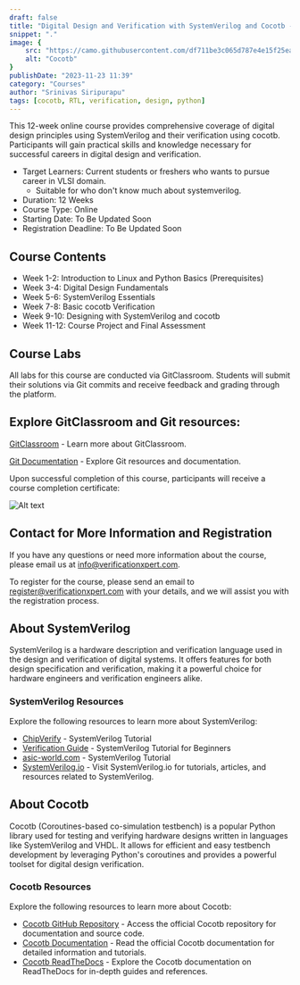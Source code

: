 ```yaml
---
draft: false
title: "Digital Design and Verification with SystemVerilog and Cocotb - 2024 - Student Version"
snippet: "."
image: {
    src: "https://camo.githubusercontent.com/df711be3c065d787e4e15f25ea6d04b8405bb37cd2a26e77131547d2f567ec98/68747470733a2f2f61736369696e656d612e6f72672f612f3331373232302e737667",
    alt: "Cocotb"
}
publishDate: "2023-11-23 11:39"
category: "Courses"
author: "Srinivas Siripurapu"
tags: [cocotb, RTL, verification, design, python]
---
```


This 12-week online course provides comprehensive coverage of digital design principles using SystemVerilog and their verification using cocotb. Participants will gain practical skills and knowledge necessary for successful careers in digital design and verification.

* Target Learners: Current students or freshers who wants to pursue career in VLSI domain.
    * Suitable for who don't know much about systemverilog.
* Duration: 12 Weeks
* Course Type: Online
* Starting Date: To Be Updated Soon
* Registration Deadline: To Be Updated Soon


## Course Contents
- Week 1-2: Introduction to Linux and Python Basics (Prerequisites)
- Week 3-4: Digital Design Fundamentals
- Week 5-6: SystemVerilog Essentials
- Week 7-8: Basic cocotb Verification
- Week 9-10: Designing with SystemVerilog and cocotb
- Week 11-12: Course Project and Final Assessment

## Course Labs
All labs for this course are conducted via GitClassroom. Students will submit their solutions via Git commits and receive feedback and grading through the platform.

## Explore GitClassroom and Git resources:

[GitClassroom](https://gitclassroom.com/) - Learn more about GitClassroom.

[Git Documentation](https://git-scm.com/doc) - Explore Git resources and documentation.

Upon successful completion of this course, participants will receive a course completion certificate:

![Alt text](/certificate-sample.png)

## Contact for More Information and Registration
If you have any questions or need more information about the course, please email us at info@verificationxpert.com.

To register for the course, please send an email to register@verificationxpert.com with your details, and we will assist you with the registration process.

## About SystemVerilog
SystemVerilog is a hardware description and verification language used in the design and verification of digital systems. It offers features for both design specification and verification, making it a powerful choice for hardware engineers and verification engineers alike.

### SystemVerilog Resources
Explore the following resources to learn more about SystemVerilog:

* [ChipVerify](https://www.chipverify.com/systemverilog/systemverilog-tutorial) - SystemVerilog Tutorial
* [Verification Guide](https://www.verificationguide.com/p/systemverilog.html) - SystemVerilog Tutorial for Beginners
* [asic-world.com](http://www.asic-world.com/systemverilog/index.html) - SystemVerilog Tutorial
* [SystemVerilog.io](https://www.systemverilog.io/) - Visit SystemVerilog.io for tutorials, articles, and resources related to SystemVerilog.

## About Cocotb
Cocotb (Coroutines-based co-simulation testbench) is a popular Python library used for testing and verifying hardware designs written in languages like SystemVerilog and VHDL. It allows for efficient and easy testbench development by leveraging Python's coroutines and provides a powerful toolset for digital design verification.

### Cocotb Resources
Explore the following resources to learn more about Cocotb:

* [Cocotb GitHub Repository](https://github.com/cocotb/cocotb) - Access the official Cocotb repository for documentation and source code.
* [Cocotb Documentation](https://docs.cocotb.org/en/stable/) - Read the official Cocotb documentation for detailed information and tutorials.
* [Cocotb ReadTheDocs](https://cocotb.readthedocs.io/en/latest/) - Explore the Cocotb documentation on ReadTheDocs for in-depth guides and references.